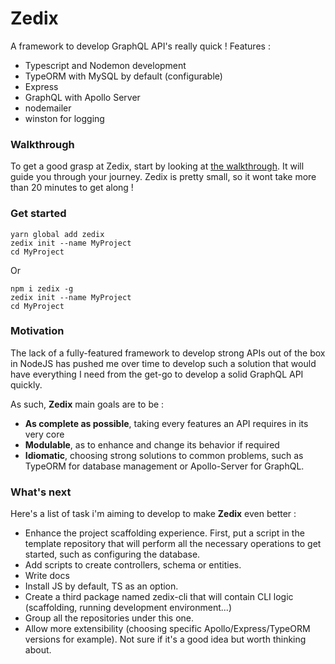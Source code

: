 # Zedix

A framework to develop GraphQL API's really quick !
Features :

* Typescript and Nodemon development
* TypeORM with MySQL by default (configurable)
* Express
* GraphQL with Apollo Server
* nodemailer
* winston for logging

### Walkthrough
To get a good grasp at Zedix, start by looking at [the walkthrough](docs/walkthrough.md). It will guide you
through your journey. Zedix is pretty small, so it wont take more than 20 minutes to get along !

### Get started

```
yarn global add zedix
zedix init --name MyProject
cd MyProject
```

Or

```
npm i zedix -g
zedix init --name MyProject
cd MyProject
```

### Motivation
The lack of a fully-featured framework to develop strong APIs out of the box in NodeJS has pushed me
over time to develop such a solution that would have everything I need from the get-go to develop a solid
GraphQL API quickly.

As such, **Zedix** main goals are to be :
* **As complete as possible**, taking every features an API requires in its very core
* **Modulable**, as to enhance and change its behavior if required
* **Idiomatic**, choosing strong solutions to common problems, such as TypeORM for database management or Apollo-Server for GraphQL.

### What's next
Here's a list of task i'm aiming to develop to make **Zedix** even better :
* Enhance the project scaffolding experience. First, put a script in the template repository that will perform all the necessary
operations to get started, such as configuring the database.
* Add scripts to create controllers, schema or entities.
* Write docs
* Install JS by default, TS as an option.
* Create a third package named zedix-cli that will contain CLI logic (scaffolding, running development environment...)
* Group all the repositories under this one.
* Allow more extensibility (choosing specific Apollo/Express/TypeORM versions for example). Not sure if it's
a good idea but worth thinking about.
